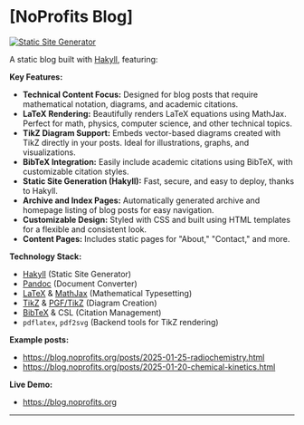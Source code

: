 # [NoProfits Blog]

[![Static Site Generator](https://img.shields.io/badge/Generator-Hakyll-blueviolet.svg)](https://jaspervdj.be/hakyll/)

A static blog built with [Hakyll](https://jaspervdj.be/hakyll/), featuring:

**Key Features:**

* **Technical Content Focus:**  Designed for blog posts that require mathematical notation, diagrams, and academic citations.
* **LaTeX Rendering:** Beautifully renders LaTeX equations using MathJax. Perfect for math, physics, computer science, and other technical topics.
* **TikZ Diagram Support:** Embeds vector-based diagrams created with TikZ directly in your posts. Ideal for illustrations, graphs, and visualizations.
* **BibTeX Integration:**  Easily include academic citations using BibTeX, with customizable citation styles.
* **Static Site Generation (Hakyll):** Fast, secure, and easy to deploy, thanks to Hakyll.
* **Archive and Index Pages:**  Automatically generated archive and homepage listing of blog posts for easy navigation.
* **Customizable Design:**  Styled with CSS and built using HTML templates for a flexible and consistent look.
* **Content Pages:** Includes static pages for "About," "Contact," and more.

**Technology Stack:**

* [Hakyll](https://jaspervdj.be/hakyll/) (Static Site Generator)
* [Pandoc](https://pandoc.org/) (Document Converter)
* [LaTeX](https://www.latex-project.org/) & [MathJax](https://www.mathjax.org/) (Mathematical Typesetting)
* [TikZ](https://tikz.dev/) & [PGF/TikZ](https://pgf-tikz.github.io/) (Diagram Creation)
* [BibTeX](https://www.bibtex.org/) & CSL (Citation Management)
* `pdflatex`, `pdf2svg` (Backend tools for TikZ rendering)

**Example posts:**

* https://blog.noprofits.org/posts/2025-01-25-radiochemistry.html
* https://blog.noprofits.org/posts/2025-01-20-chemical-kinetics.html

**Live Demo:**

* https://blog.noprofits.org

---
